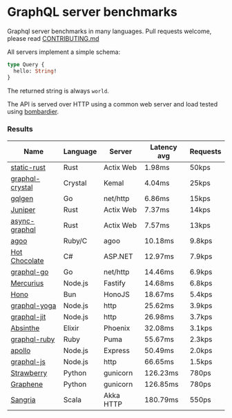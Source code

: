 <!-- README.md is generated from README.ecr, do not edit -->

# GraphQL server benchmarks

Graphql server benchmarks in many languages. Pull requests welcome, please read [CONTRIBUTING.md](CONTRIBUTING.md)

All servers implement a simple schema:

```graphql
type Query {
  hello: String!
}
```

The returned string is always `world`.

The API is served over HTTP using a common web server and load tested using [bombardier](https://github.com/codesenberg/bombardier).

### Results

| Name                          | Language      | Server          | Latency avg      | Requests      |
| ----------------------------  | ------------- | --------------- | ---------------- | ------------- |
| [static-rust](https://actix.rs/) | Rust | Actix Web | 1.98ms | 50kps |
| [graphql-crystal](https://github.com/graphql-crystal/graphql) | Crystal | Kemal | 4.04ms | 25kps |
| [gqlgen](https://github.com/99designs/gqlgen) | Go | net/http | 6.86ms | 15kps |
| [Juniper](https://github.com/graphql-rust/juniper) | Rust | Actix Web | 7.37ms | 14kps |
| [async-graphql](https://github.com/async-graphql/async-graphql) | Rust | Actix Web | 7.57ms | 13kps |
| [agoo](https://github.com/ohler55/agoo) | Ruby/C | agoo | 10.18ms | 9.8kps |
| [Hot Chocolate](https://github.com/ChilliCream/hotchocolate) | C# | ASP.NET | 12.97ms | 7.9kps |
| [graphql-go](https://github.com/graphql-go/graphql) | Go | net/http | 14.46ms | 6.9kps |
| [Mercurius](https://github.com/mercurius-js/mercurius) | Node.js | Fastify | 14.68ms | 6.8kps |
| [Hono](https://github.com/honojs/graphql-server) | Bun | HonoJS | 18.67ms | 5.4kps |
| [graphql-yoga](https://github.com/dotansimha/graphql-yoga) | Node.js | http | 25.62ms | 3.9kps |
| [graphql-jit](https://github.com/zalando-incubator/graphql-jit) | Node.js | http | 26.98ms | 3.7kps |
| [Absinthe](https://github.com/absinthe-graphql/absinthe) | Elixir | Phoenix | 32.08ms | 3.1kps |
| [graphql-ruby](https://github.com/rmosolgo/graphql-ruby) | Ruby | Puma | 55.67ms | 2.3kps |
| [apollo](https://github.com/apollographql/apollo-server) | Node.js | Express | 50.49ms | 2.0kps |
| [graphql-js](https://github.com/graphql/graphql-js) | Node.js | http | 66.65ms | 1.5kps |
| [Strawberry](https://github.com/strawberry-graphql/strawberry) | Python | gunicorn | 126.23ms | 780ps |
| [Graphene](https://github.com/graphql-python/graphene) | Python | gunicorn | 126.85ms | 780ps |
| [Sangria](https://github.com/sangria-graphql/sangria) | Scala | Akka HTTP | 180.79ms | 550ps |
